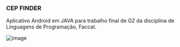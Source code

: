 ### CEP FINDER

Aplicativo Android em JAVA para trabalho final de G2 da disciplina de Linguagens de Programação, Faccat.

![image](https://github.com/Flamarionfp/cep-finder-java-app/assets/83596149/d54528b0-2297-465c-98a6-c3d2884e2b55)

